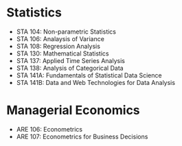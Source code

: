 <html>
<head>
	<title>Relevant Coursework</title>
</head>
<body>

<h1>Statistics</h1>
<ul>
	<li>STA 104: Non-parametric Statistics</li>
	<li>STA 106: Analaysis of Variance</li>
	<li>STA 108: Regression Analysis</li>
	<li>STA 130: Mathematical Statistics</li>
	<li>STA 137: Applied Time Series Analysis</li>
	<li>STA 138: Analysis of Categorical Data
	<li>STA 141A: Fundamentals of Statistical Data Science</li>
	<li>STA 141B: Data and Web Technologies for Data Analysis</li>
</ul>
<h1>Managerial Economics</h1>
<ul>
	<li>ARE 106: Econometrics</li>
	<li>ARE 107: Econometrics for Business Decisions</li>
</ul>
</body>
</html>

